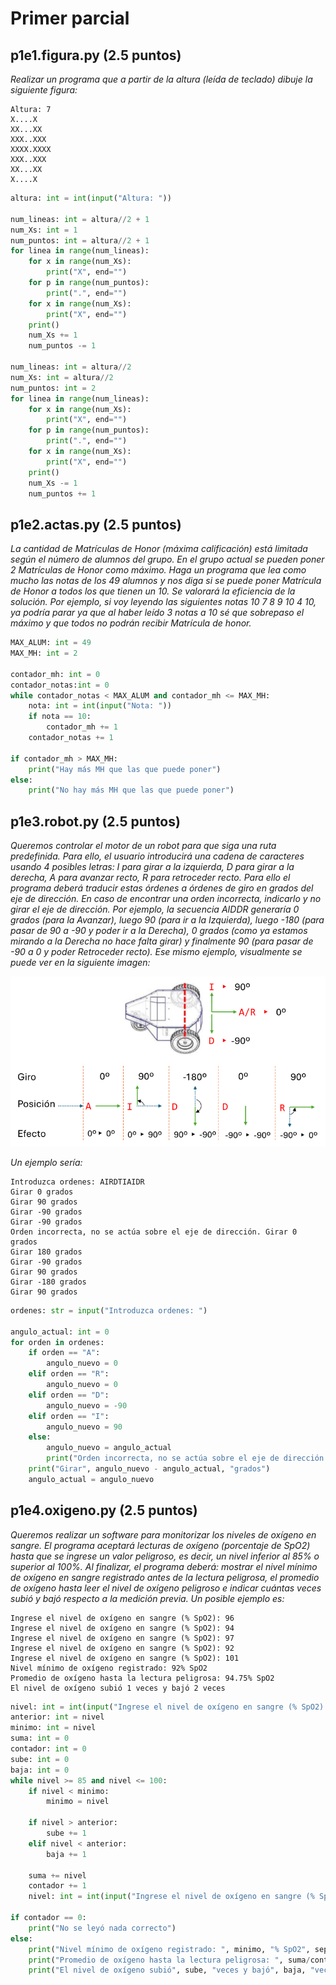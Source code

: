 # Primer parcial

## p1e1.figura.py (2.5 puntos) 
*Realizar un programa que a partir de la altura (leída de teclado) dibuje la siguiente figura:*
```
Altura: 7
X....X
XX...XX
XXX..XXX
XXXX.XXXX
XXX..XXX
XX...XX
X....X
```

```python
altura: int = int(input("Altura: "))

num_lineas: int = altura//2 + 1
num_Xs: int = 1
num_puntos: int = altura//2 + 1
for linea in range(num_lineas):
    for x in range(num_Xs):
        print("X", end="")
    for p in range(num_puntos):
        print(".", end="")
    for x in range(num_Xs):
        print("X", end="")
    print()
    num_Xs += 1
    num_puntos -= 1

num_lineas: int = altura//2
num_Xs: int = altura//2
num_puntos: int = 2
for linea in range(num_lineas):
    for x in range(num_Xs):
        print("X", end="")
    for p in range(num_puntos):
        print(".", end="")
    for x in range(num_Xs):
        print("X", end="")
    print()
    num_Xs -= 1
    num_puntos += 1
```

## p1e2.actas.py (2.5 puntos) 
*La cantidad de Matrículas de Honor (máxima calificación) está limitada según el número de alumnos del grupo. En el grupo actual se pueden poner 2 Matrículas de Honor como máximo. Haga un programa que lea como mucho las notas de los 49 alumnos y nos diga si se puede poner Matrícula de Honor a todos los que tienen un 10. Se valorará la eficiencia de la solución. Por ejemplo, si voy leyendo las siguientes notas 10 7 8 9 10 4 10, ya podría parar ya que al haber leído 3 notas a 10 sé que sobrepaso el máximo y que todos no podrán recibir Matrícula de honor.*

```python
MAX_ALUM: int = 49
MAX_MH: int = 2

contador_mh: int = 0
contador_notas:int = 0
while contador_notas < MAX_ALUM and contador_mh <= MAX_MH:
    nota: int = int(input("Nota: "))
    if nota == 10:
        contador_mh += 1
    contador_notas += 1

if contador_mh > MAX_MH:
    print("Hay más MH que las que puede poner")
else:
    print("No hay más MH que las que puede poner")
```

## p1e3.robot.py (2.5 puntos) 
*Queremos controlar el motor de un robot para que siga una ruta predefinida. Para ello, el usuario introducirá una cadena de caracteres usando 4 posibles letras: I para girar a la izquierda, D para girar a la derecha, A para avanzar recto, R para retroceder recto. Para ello el programa deberá traducir estas órdenes a órdenes de giro en grados del eje de dirección. En caso de encontrar una orden incorrecta, indicarlo y no girar el eje de dirección. Por ejemplo, la secuencia AIDDR generaría 0 grados (para la Avanzar), luego 90 (para ir a la Izquierda), luego -180 (para pasar de 90 a -90 y poder ir a la Derecha), 0 grados (como ya estamos mirando a la Derecha no hace falta girar) y finalmente 90 (para pasar de -90 a 0 y poder Retroceder recto). Ese mismo ejemplo, visualmente se puede ver en la siguiente imagen:*

![robot](robot.png)
 
*Un ejemplo sería:*
```
Introduzca ordenes: AIRDTIAIDR
Girar 0 grados
Girar 90 grados
Girar -90 grados
Girar -90 grados
Orden incorrecta, no se actúa sobre el eje de dirección. Girar 0 grados
Girar 180 grados
Girar -90 grados
Girar 90 grados
Girar -180 grados
Girar 90 grados
```

```python
ordenes: str = input("Introduzca ordenes: ")

angulo_actual: int = 0
for orden in ordenes:
    if orden == "A":
        angulo_nuevo = 0
    elif orden == "R":
        angulo_nuevo = 0
    elif orden == "D":
        angulo_nuevo = -90
    elif orden == "I":
        angulo_nuevo = 90
    else:
        angulo_nuevo = angulo_actual
        print("Orden incorrecta, no se actúa sobre el eje de dirección.", end=" ")
    print("Girar", angulo_nuevo - angulo_actual, "grados")
    angulo_actual = angulo_nuevo
```

## p1e4.oxigeno.py (2.5 puntos) 
*Queremos realizar un software para monitorizar los niveles de oxígeno en sangre. El programa aceptará lecturas de oxígeno (porcentaje de SpO2) hasta que se ingrese un valor peligroso, es decir, un nivel inferior al 85% o superior al 100%. Al finalizar, el programa deberá: mostrar el nivel mínimo de oxígeno en sangre registrado antes de la lectura peligrosa, el promedio de oxígeno hasta leer el nivel de oxígeno peligroso e indicar cuántas veces subió y bajó respecto a la medición previa. Un posible ejemplo es:*

```
Ingrese el nivel de oxígeno en sangre (% SpO2): 96
Ingrese el nivel de oxígeno en sangre (% SpO2): 94
Ingrese el nivel de oxígeno en sangre (% SpO2): 97
Ingrese el nivel de oxígeno en sangre (% SpO2): 92
Ingrese el nivel de oxígeno en sangre (% SpO2): 101
Nivel mínimo de oxígeno registrado: 92% SpO2
Promedio de oxígeno hasta la lectura peligrosa: 94.75% SpO2
El nivel de oxígeno subió 1 veces y bajó 2 veces
```

```python
nivel: int = int(input("Ingrese el nivel de oxígeno en sangre (% SpO2): "))
anterior: int = nivel
minimo: int = nivel
suma: int = 0
contador: int = 0
sube: int = 0
baja: int = 0
while nivel >= 85 and nivel <= 100:
    if nivel < minimo:
        minimo = nivel
    
    if nivel > anterior:
        sube += 1
    elif nivel < anterior:
        baja += 1
    
    suma += nivel
    contador += 1
    nivel: int = int(input("Ingrese el nivel de oxígeno en sangre (% SpO2): "))

if contador == 0:
    print("No se leyó nada correcto")
else:
    print("Nivel mínimo de oxígeno registrado: ", minimo, "% SpO2", sep="")
    print("Promedio de oxígeno hasta la lectura peligrosa: ", suma/contador, "% SpO2", sep="")
    print("El nivel de oxígeno subió", sube, "veces y bajó", baja, "veces")
```

